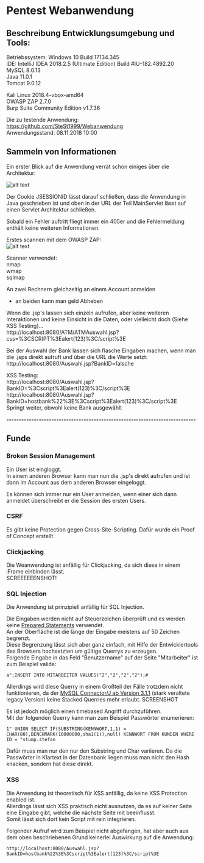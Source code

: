 # Pentest Webanwendung  

## Beschreibung Entwicklungsumgebung und Tools:     
Betriebssystem: Windows 10 Build 17134.345   
IDE: IntelliJ IDEA 2018.2.5 (Ultimate Edition) Build #IU-182.4892.20  
MySQL 8.0.13   
Java 11.0.1   
Tomcat 9.0.12   

Kali Linux  2018.4-vbox-amd64  
OWASP ZAP 2.7.0  
Burp Suite Community Edition v1.7.36  

Die zu testende Anwendung:   
https://github.com/SteSt1999/Webanwendung   
Anwendungsstand: 08.11.2018 10:00   


## Sammeln von Informationen  

Ein erster Blick auf die Anwendung verrät schon einiges über die Architektur:  

![alt text](https://github.com/TimSro/BiBiFi/blob/master/DokuFiles/JSessionID_Servlet.PNG "Softwareaufbau")  

Der Cookie JSESSIONID lässt darauf schließen, dass die Anwendung in Java geschrieben ist und oben in der URL der Teil MainServlet lässt auf einen Servlet Architektur schließen.  


Sobald ein Fehler auftritt fliegt immer ein 405er und die Fehlermeldung enthält keine weiteren Informationen.  



Erstes scannen mit dem OWASP ZAP:    
![alt text](https://github.com/TimSro/BiBiFi/blob/master/DokuFiles/ZapFindings.PNG "ZAP Findings")  

Scanner verwendet:  
nmap  
wmap  
sqlmap  





An zwei Rechnern gleichzeitig an einem Account anmelden  
* an beiden kann man geld Abheben  

Wenn die .jsp's lassen sich einzeln aufrufen, aber keine weiteren Interaktionen und keine Einsicht in die Daten, oder vielleicht doch (Siehe XSS Testing)...   
http://localhost:8080/ATM/ATMAuswahl.jsp?css=%3CSCRIPT%3Ealert(123)%3C/script%3E  

Bei der Auswahl der Bank lassen sich flasche Eingaben machen, wenn man die .jsps direkt aufruft und über die URL die Werte setzt:  
http://localhost:8080/Auswahl.jsp?BankID=falsche  


XSS Testing:  
http://localhost:8080/Auswahl.jsp?BankID=%3Cscript%3Ealert(123)%3C/script%3E  
http://localhost:8080/Auswahl.jsp?BankID=hostbank%22%3E%3Cscript%3Ealert(123)%3C/script%3E  
Springt weiter, obwohl keine Bank ausgewählt  



**----------------------------------------------------------------------------**

## Funde

### Broken Session Management  
Ein User ist eingloggt.  
In einem anderen Browser kann man nun die .jsp's direkt aufrufen und ist dann im Account aus dem anderen Browser eingeloggt.  

Es können sich immer nur ein User anmelden, wenn einer sich dann anmeldet überschreibt er die Session des ersten Users.  

### CSRF
Es gibt keine Protection gegen Cross-Site-Scripting.
Dafür wurde ein Proof of Concept erstellt.
 


### Clickjacking
Die Weanwendung ist anfällig für Clickjacking, da sich diese in einem iFrame einbinden lässt.  
SCREEEEEENSHOT!
 

### SQL Injection  
Die Anwendung ist prinzipiell anfällig für SQL Injection.  

Die Eingaben werden nicht auf Steuerzeichen überprüft und es werden keine [Prepared Statements](https://docs.oracle.com/javase/tutorial/jdbc/basics/prepared.html) verwendet.  
An der Oberfläche ist die länge der Eingabe meistens auf 50 Zeichen begrenzt.  
Diese Begrenzung lässt sich aber ganz einfach, mit Hilfe der Entwicklertools des Browsers hochsetzten um gültige Querrys zu erzeugen.  
Folgende Eingabe in das Feld "Benutzername" auf der Seite "Mitarbeiter" ist zum Beispiel valide:    

`a";INSERT INTO MITARBEITER VALUES("2","2","2","2");#`

Allerdings wird diese Querry in einem Großteil der Fälle trotzdem nicht funktionieren, da der  [MySQL Connector/J ab Version 3.1.1](https://dev.mysql.com/doc/connector-j/5.1/en/connector-j-reference-configuration-properties.html) (stark veraltete legacy Version) keine Stacked Querries mehr erlaubt. SCREENSHOT

Es ist jedoch möglich einen timebased Angriff durchzuführen.  
Mit der folgenden Querry kann man zum Beispiel Passwörter enumerieren:  

```1" UNION SELECT IF(SUBSTRING(KENNWORT,1,1) = CHAR(80),BENCHMARK(10000000,sha1(1)),null) KENNWORT FROM KUNDEN WHERE ID = "stump.stefan```

Dafür muss man nur den nur den Substring und Char variieren.
Da die Passwörter in Klartext in der Datenbank liegen muss man nicht den Hash knacken, sondern hat diese direkt.

### XSS  
Die Anwendung ist theoretisch für XSS anfällig, da keine XSS Protection enabled ist.  
Allerdings lässt sich XSS praktisch nicht ausnutzen, da es auf keiner Seite eine Eingabe gibt, welche die nächste Seite mit beeinflusst.  
Somit lässt sich dort kein Script mit rein integrieren.  

Folgender Aufruf wird zum Beispiel nicht abgefangen, hat aber auch aus dem oben beschriebenen Grund keinerlei Auswirkung auf die Anwendung:  

`http://localhost:8080/Auswahl.jsp?BankID=hostbank%22%3E%3Cscript%3Ealert(123)%3C/script%3E  `

